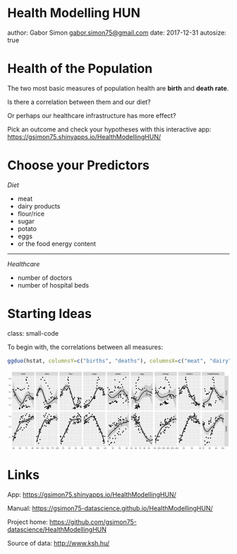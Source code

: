 Health Modelling HUN
========================================================
author: Gabor Simon <gabor.simon75@gmail.com>
date: 2017-12-31
autosize: true

<style>
.small-code pre code {
  font-size: 1em;
}
</style>

Health of the Population
========================================================

The two most basic measures of population health are
**birth** and **death rate**.

Is there a correlation between them and our diet?

Or perhaps our healthcare infrastructure has more effect?

Pick an outcome and check your hypotheses with this interactive app:
<https://gsimon75.shinyapps.io/HealthModellingHUN/>

Choose your Predictors
========================================================

*Diet*
- meat
- dairy products
- flour/rice
- sugar
- potato
- eggs
- or the food energy content

***

*Healthcare*
- number of doctors
- number of hospital beds

Starting Ideas
========================================================
class: small-code

To begin with, the correlations between all measures:


```r
ggduo(hstat, columnsY=c("births", "deaths"), columnsX=c("meat", "dairy", "flour", "sugar", "potato", "egg", "energy", "doctors", "hospital.beds"))
```

<img src="PitchPresentation-figure/corr-1.png" title="plot of chunk corr" alt="plot of chunk corr" style="display: block; margin: auto;" />

Links
========================================================

App: <https://gsimon75.shinyapps.io/HealthModellingHUN/>

Manual: <https://gsimon75-datascience.github.io/HealthModellingHUN/>

Project home: <https://github.com/gsimon75-datascience/HealthModellingHUN>

Source of data: <http://www.ksh.hu/>
